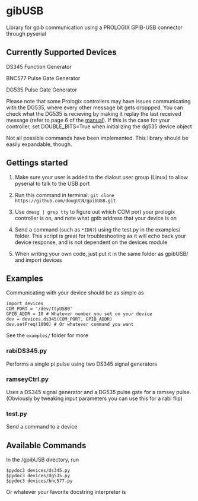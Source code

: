 gibUSB
================
Library for gpib communication using a PROLOGIX GPIB-USB connector through pyserial


Currently Supported Devices
----------------------------
DS345 Function Generator 

BNC577 Pulse Gate Generator

DG535 Pulse Gate Generator

Please note that some Prologix controllers may have issues communicating with the DG535, where every other message bit gets droppped. You can check what the DG535 is recieving by making it replay the last received message (refer to page 6 of the [manual](https://www.thinksrs.com/downloads/pdfs/manuals/DG535m.pdf)). If this is the case for your controller, set DOUBLE_BITS=True when initializing the dg535 device object

Not all possible commands have been implemented. This library should
be easily expandable, though. 

Gettings started
-----------------------
1. Make sure your user is added to the dialout user group (Linux) to allow pyserial to talk to the USB port

2. Run this command in terminal: `git clone https://github.com/dougUCN/gpibUSB.git`

3. Use `dmesg | grep tty` to figure out which COM port your prologix controller is on,
and note what gpib address that your device is on

4. Send a command (such as `*IDN?`) using the test.py in the examples/ folder. This script is great for
troubleshooting as it will echo back your device response, and is not dependent on the devices module

5. When writing your own code, just put it in the same folder as gpibUSB/ and import devices


Examples
----------------------

Communicating with your device should be as simple as

```
import devices
COM_PORT = '/dev/ttyUSB0'
GPIB_ADDR = 10 # Whatever number you set on your device
dev = devices.ds345(COM_PORT, GPIB_ADDR)
dev.setFreq(1000) # Or whatever command you want 
```

See the `examples/` folder for more

### rabiDS345.py ###
Performs a single pi pulse using two DS345 signal generators

### ramseyCtrl.py ###
Uses a DS345 signal generator and a DG535 pulse gate for a ramsey pulse.  
(Obviously by tweaking input parameters you can use this for a rabi flip)

### test.py ###
Send a command to a device


Available Commands
-----------------------
In the /gpibUSB directory, run

```
$pydoc3 devices/ds345.py
$pydoc3 devices/dg535.py
$pydoc3 devices/bnc577.py
```

Or whatever your favorite docstring interpreter is
